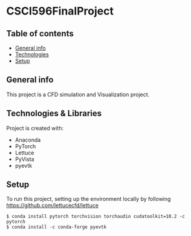# CSCI596FinalProject
## Table of contents
* [General info](#general-info)
* [Technologies](#technologies-&-libraries)
* [Setup](#setup)

## General info
This project is a CFD simulation and Visualization project. 
	
## Technologies & Libraries
Project is created with:
* Anaconda
* PyTorch
* Lettuce
* PyVista
* pyevtk
	
## Setup
To run this project, setting up the environment locally by following https://github.com/lettucecfd/lettuce

```
$ conda install pytorch torchvision torchaudio cudatoolkit=10.2 -c pytorch
$ conda install -c conda-forge pyevtk
```